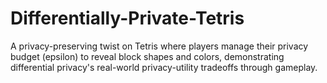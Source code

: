 # Differentially-Private-Tetris
A privacy-preserving twist on Tetris where players manage their privacy budget (epsilon) to reveal block shapes and colors, demonstrating differential privacy's real-world privacy-utility tradeoffs through gameplay.
